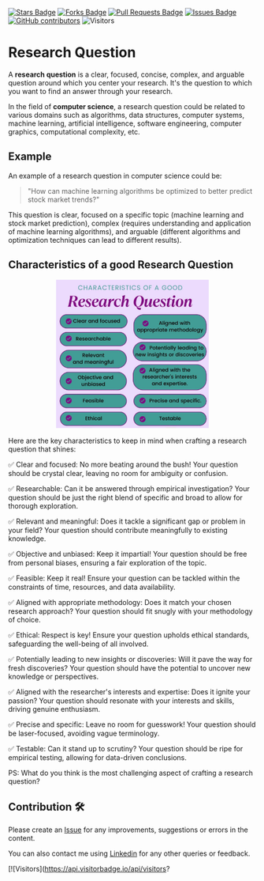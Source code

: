 <a href="https://github.com/drshahizan/research-design/stargazers"><img src="https://img.shields.io/github/stars/drshahizan/research-design" alt="Stars Badge"/></a>
<a href="https://github.com/drshahizan/research-design/network/members"><img src="https://img.shields.io/github/forks/drshahizan/research-design" alt="Forks Badge"/></a>
<a href="https://github.com/drshahizan/research-design/pulls"><img src="https://img.shields.io/github/issues-pr/drshahizan/research-design" alt="Pull Requests Badge"/></a>
<a href="https://github.com/drshahizan/research-design"><img src="https://img.shields.io/github/issues/drshahizan/research-design" alt="Issues Badge"/></a>
<a href="https://github.com/drshahizan/research-design/graphs/contributors"><img alt="GitHub contributors" src="https://img.shields.io/github/contributors/drshahizan/research-design?color=2b9348"></a>
![Visitors](https://api.visitorbadge.io/api/visitors?path=https%3A%2F%2Fgithub.com%2Fdrshahizan%2MCSD1043&labelColor=%23d9e3f0&countColor=%23697689&style=flat)


# Research Question

A **research question** is a clear, focused, concise, complex, and arguable question around which you center your research. It's the question to which you want to find an answer through your research.

In the field of **computer science**, a research question could be related to various domains such as algorithms, data structures, computer systems, machine learning, artificial intelligence, software engineering, computer graphics, computational complexity, etc.

## Example

An example of a research question in computer science could be:

> "How can machine learning algorithms be optimized to better predict stock market trends?"

This question is clear, focused on a specific topic (machine learning and stock market prediction), complex (requires understanding and application of machine learning algorithms), and arguable (different algorithms and optimization techniques can lead to different results).

## Characteristics of a good Research Question

<p align="center">
<img src="../images/rq.jpeg"  height="300" />
</p>

Here are the key characteristics to keep in mind when crafting a research question that shines:

✅ Clear and focused: No more beating around the bush! Your question should be crystal clear, leaving no room for ambiguity or confusion.

✅ Researchable:  Can it be answered through empirical investigation? Your question should be just the right blend of specific and broad to allow for thorough exploration.

✅ Relevant and meaningful: Does it tackle a significant gap or problem in your field? Your question should contribute meaningfully to existing knowledge.

✅ Objective and unbiased: Keep it impartial! Your question should be free from personal biases, ensuring a fair exploration of the topic.

✅ Feasible: Keep it real! Ensure your question can be tackled within the constraints of time, resources, and data availability.

✅ Aligned with appropriate methodology: Does it match your chosen research approach? Your question should fit snugly with your methodology of choice.

✅ Ethical: Respect is key! Ensure your question upholds ethical standards, safeguarding the well-being of all involved.

✅ Potentially leading to new insights or discoveries: Will it pave the way for fresh discoveries? Your question should have the potential to uncover new knowledge or perspectives.

✅ Aligned with the researcher's interests and expertise: Does it ignite your passion? Your question should resonate with your interests and skills, driving genuine enthusiasm.

✅ Precise and specific: Leave no room for guesswork! Your question should be laser-focused, avoiding vague terminology.

✅ Testable: Can it stand up to scrutiny? Your question should be ripe for empirical testing, allowing for data-driven conclusions.

PS:  What do you think is the most challenging aspect of crafting a research question?

## Contribution 🛠️
Please create an [Issue](https://github.com/drshahizan/MCSD1043/issues) for any improvements, suggestions or errors in the content.

You can also contact me using [Linkedin](https://www.linkedin.com/in/drshahizan/) for any other queries or feedback.

[![Visitors](https://api.visitorbadge.io/api/visitors?
